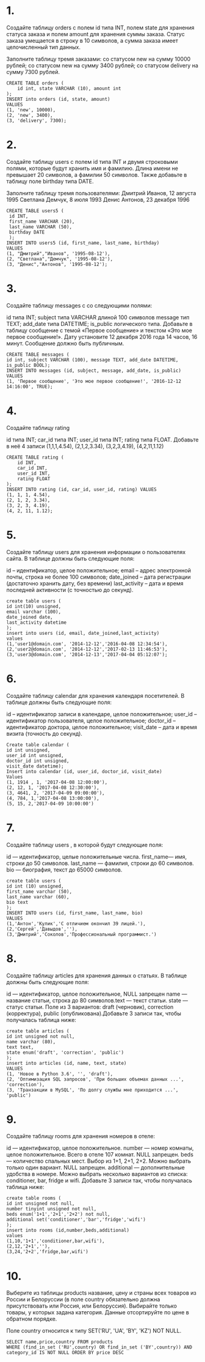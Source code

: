 # 1.
Создайте таблицу orders с полем id типа INT, полем state для хранения статуса заказа и полем amount для хранения суммы заказа. Статус заказа умещается в строку в 10 символов, а сумма заказа имеет целочисленный тип данных.

Заполните таблицу тремя заказами:
со статусом new на сумму 10000 рублей;
со статусом new на сумму 3400 рублей;
со статусом delivery на сумму 7300 рублей.

```
CREATE TABLE orders (
    id int, state VARCHAR (10), amount int
);
INSERT into orders (id, state, amount)
VALUES 
(1, 'new', 10000),
(2, 'new', 3400),
(3, 'delivery', 7300);
```

# 2. 
Создайте таблицу users с полем id типа INT и двумя строковыми полями, которые будут хранить имя и фамилию. Длина имени не превышает 20 символов, а фамилии 50 символов. Также добавьте в таблицу поле birthday типа DATE.

Заполните таблицу тремя пользователями:
Дмитрий Иванов, 12 августа 1995
Светлана Демчук, 8 июля 1993
Денис Антонов, 23 декабря 1996

```
CREATE TABLE users5 (
 id INT,
 first_name VARCHAR (20),
 last_name VARCHAR (50),
 birthday DATE
 );
INSERT INTO users5 (id, first_name, last_name, birthday)
VALUES 
(1, "Дмитрий","Иванов", '1995-08-12'),
(2, "Светлана","Демчук", '1995-08-12'),
(3, "Денис","Антонов", '1995-08-12');
```

# 3. 
Создайте таблицу messages с со следующими полями:

id типа INT;
subject типа VARCHAR длиной 100 символов
message тип TEXT;
add_date типа DATETIME;
is_public логического типа.
Добавьте в таблицу сообщение с темой «Первое сообщение» и текстом «Это мое первое сообщение!». Дату установите 12 декабря 2016 года 14 часов, 16 минут. Сообщение должно быть публичным.

```
CREATE TABLE messages (
id int, subject VARCHAR (100), message TEXT, add_date DATETIME, is_public BOOL);
INSERT INTO messages (id, subject, message, add_date, is_public)
VALUES
(1, 'Первое сообщение', 'Это мое первое сообщение!', '2016-12-12 14:16:00', TRUE);
```

# 4. 
Создайте таблицу rating

id типа INT;
car_id типа INT;
user_id типа INT;
rating типа FLOAT.
Добавьте в неё 4 записи 
(1,1,1,4.54),
(2,1,2,3.34),
(3,2,3,4.19),
(4,2,11,1.12)

```
CREATE TABLE rating (
    id INT,
    car_id INT,
    user_id INT,
    rating FLOAT
);
INSERT INTO rating (id, car_id, user_id, rating) VALUES
(1, 1, 1, 4.54),
(2, 1, 2, 3.34),
(3, 2, 3, 4.19),
(4, 2, 11, 1.12);
```

# 5. 
Создайте таблицу users для хранения информации о пользователях сайта.
В таблице должны быть следующие поля:

id – идентификатор, целое положительное;
email – адрес электронной почты, строка не более 100 символов;
date_joined – дата регистрации (достаточно хранить дату, без времени)
last_activity – дата и время последней активности (с точностью до секунд).

```
create table users (
id int(10) unsigned,
email varchar (100),
date_joined date,
last_activity datetime
);
insert into users (id, email, date_joined,last_activity)
values
(1,'user1@domain.com', '2014-12-12','2016-04-08 12:34:54'),
(2,'user2@domain.com', '2014-12-12','2017-02-13 11:46:53'),
(3,'user3@domain.com', '2014-12-13','2017-04-04 05:12:07');
```

# 6.
Создайте таблицу calendar для хранения календаря посетителей.
В таблице должны быть следующие поля:

id – идентификатор записи в календаре, целое положительное;
user_id – идентификатор пользователя, целое положительное;
doctor_id – идентификатор доктора, целое положительное;
visit_date – дата и время визита (точность до секунд).

```
Create table calendar (
id int unsigned,
user_id int unsigned,
doctor_id int unsigned,
visit_date datetime);
Insert into calendar (id, user_id, doctor_id, visit_date)
Values 
(1, 1914 , 1, '2017-04-08 12:00:00'),
(2, 12, 1, '2017-04-08 12:30:00'),
(3, 4641, 2, '2017-04-09 09:00:00'),
(4, 784, 1,'2017-04-08 13:00:00'),
(5, 15, 2,'2017-04-09 10:00:00')
```

# 7.
Создайте таблицу users , в которой будут следующие поля:

id — идентификатор, целые положительные числа.
first_name— имя, строки до 50 символов.
last_name — фамилия, строки до 60 символов.
bio — биография, текст до 65000 символов.

```
create table users (
id int (10) unsigned,
first_name varchar (50),
last_name varchar (60),
bio text
);
INSERT INTO users (id, first_name, last_name, bio)
VALUES
(1,'Антон','Кулик','С отличием окончил 39 лицей.'),
(2,'Сергей','Давыдов',''),
(3,'Дмитрий','Соколов','Профессиональный программист.')
```

# 8.
Создайте таблицу articles для хранения данных о статьях. В таблице должны быть следующие поля:

id — идентификатор, целое положительное, NULL запрещен
name — название статьи, строка до 80 символов.text — текст статьи.
state — статус статьи. Поле из 3 вариантов: draft (черновик), correction (корректура), public (опубликована).Добавьте 3 записи так, чтобы получалась таблица ниже:

```
сreate table articles (
id int unsigned not null,
name varchar (80),
text text,
state enum('draft', 'correction', 'public')
);
insert into articles (id, name, text, state)
VALUES
(1, 'Новое в Python 3.6', '', 'draft'),
(2, 'Оптимизация SQL запросов', 'При больших объемах данных ...', 'correction'),
(3, 'Транзакции в MySQL', 'По долгу службы мне приходится ...', 'public')
```

# 9.
Создайте таблицу rooms для хранения номеров в отеле:

id — идентификатор, целое положительное.
number — номер комнаты, целое положительное. Всего в отеле 107 комнат. NULL запрещен.
beds — количество спальных мест. Выбор из 1+1, 2+1, 2+2. Можно выбрать только один вариант. NULL запрещен.
additional — дополнительные удобства в номере. Можно выбрать несколько вариантов из списка: conditioner, bar, fridge и wifi.
Добавьте 3 записи так, чтобы получалась таблица ниже:

```
create table rooms (
id int unsigned not null,
number tinyint unsigned not null,
beds enum('1+1','2+1','2+2') not null,
additional set('conditioner','bar','fridge','wifi')
);
insert into rooms (id,number,beds,additional)
values
(1,10,'1+1','conditioner,bar,wifi'),
(2,12,'2+1',''),
(3,24,'2+2','fridge,bar,wifi')
```

# 10. 
Выберите из таблицы products название, цену и страны всех товаров из России и Белоруссии (в поле country обязательно должна присутствовать или Россия, или Белоруссия).
Выбирайте только товары, у которых задана категория.
Данные отсортируйте по цене в обратном порядке.

Поле country относится к типу SET('RU', 'UA', 'BY', 'KZ') NOT NULL.

```
SELECT name,price,country FROM products 
WHERE (find_in_set ('RU',country) OR find_in_set ('BY',country)) AND category_id IS NOT NULL ORDER BY price DESC
```
